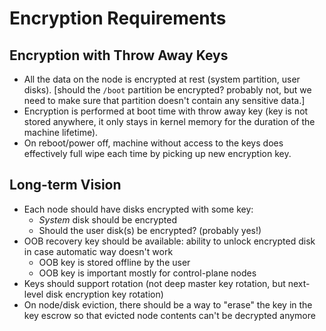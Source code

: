 # Encryption Requirements

## Encryption with Throw Away Keys

* All the data on the node is encrypted at rest (system partition, user disks). [should the `/boot` partition be encrypted? probably not, but we need to make sure that partition doesn't contain any sensitive data.]
* Encryption is performed at boot time with throw away key (key is not stored anywhere, it only stays in kernel memory for the duration of the machine lifetime).
* On reboot/power off, machine without access to the keys does effectively full wipe each time by picking up new encryption key.

## Long-term Vision

* Each node should have disks encrypted with some key:
  * *System* disk should be encrypted
  * Should the user disk(s) be encrypted? (probably yes!)
* OOB recovery key should be available: ability to unlock encrypted disk in case automatic way doesn't work
  * OOB key is stored offline by the user
  * OOB key is important mostly for control-plane nodes
* Keys should support rotation (not deep master key rotation, but next-level disk encryption key rotation)
* On node/disk eviction, there should be a way to "erase" the key in the key escrow so that evicted node contents can't be decrypted anymore
